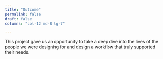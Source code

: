 ```yaml
---
title: "Outcome"
permalink: false
draft: false
columns: "col-12 md-8 lg-7"

---
```

This project gave us an opportunity to take a deep dive into the lives of the people we were designing for and design a workflow that truly supported their needs. 